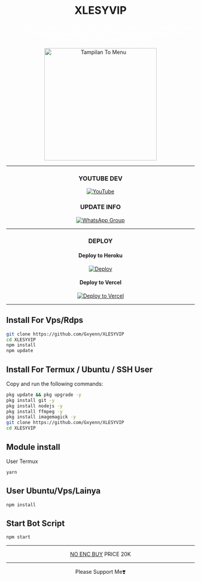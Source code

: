 
<div align="center">

# XLESYVIP

<p style="color: #ffffff;">
XLESYVIP is a WhatsApp bot SCRIPT with many fun and powerful features such as Bot Menu, Group Menu, Search, Download, Push, Quotes, Library, AI, Game, Anime, Music, and many more!
</p>

<img src="https://files.catbox.moe/m88z9o.png" alt="Tampilan To Menu" width="300"/>



---

###  YOUTUBE DEV </p>

[![YouTube](https://img.shields.io/badge/YouTube-FF0000?style=for-the-badge&logo=youtube&logoColor=white)](https://youtube.com/@Gxyenn)

### UPDATE INFO

[![WhatsApp Group](https://img.shields.io/badge/WhatsApp%20Group-25D366?style=for-the-badge&logo=whatsapp&logoColor=white)](https://whatsapp.com/channel/0029Vap5nJh2UPBDIc9bja1s)

---

### DEPLOY

#### Deploy to Heroku

[![Deploy](https://www.herokucdn.com/deploy/button.svg)](https://heroku.com/deploy?template=https://github.com/Gxyenn/XlesyVIP)

#### Deploy to Vercel

[![Deploy to Vercel](https://vercel.com/button)](https://vercel.com/new/clone?repository-url=https://github.com/Gxyenn/XLESYVIP)
</div>

---

## Install For Vps/Rdps

```bash
git clone https://github.com/Gxyenn/XLESYVIP
cd XLESYVIP
npm install
npm update
```

## Install For Termux / Ubuntu / SSH User

Copy and run the following commands:

```bash
pkg update && pkg upgrade -y
pkg install git -y
pkg install nodejs -y
pkg install ffmpeg -y
pkg install imagemagick -y
git clone https://github.com/Gxyenn/XLESYVIP
cd XLESYVIP
```

## Module install

User  Termux
```bash
yarn
```

## User Ubuntu/Vps/Lainya

```bash
npm install
```

## Start Bot Script

```bash
npm start
```

<div align="center">

  --- 
[NO ENC BUY](https://wa.me/6283877636168)
PRICE 20K

---
Please Support Me❣️
</div>

